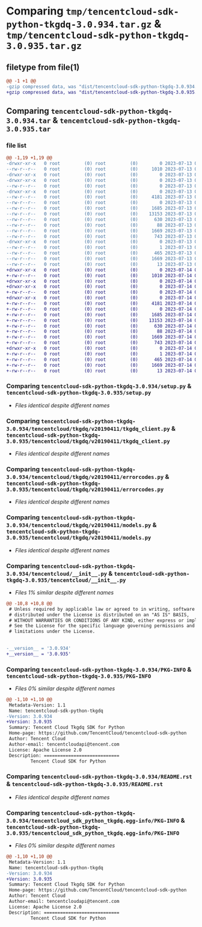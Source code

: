 # Comparing `tmp/tencentcloud-sdk-python-tkgdq-3.0.934.tar.gz` & `tmp/tencentcloud-sdk-python-tkgdq-3.0.935.tar.gz`

## filetype from file(1)

```diff
@@ -1 +1 @@
-gzip compressed data, was "dist/tencentcloud-sdk-python-tkgdq-3.0.934.tar", last modified: Thu Jul 13 00:36:21 2023, max compression
+gzip compressed data, was "dist/tencentcloud-sdk-python-tkgdq-3.0.935.tar", last modified: Fri Jul 14 00:41:08 2023, max compression
```

## Comparing `tencentcloud-sdk-python-tkgdq-3.0.934.tar` & `tencentcloud-sdk-python-tkgdq-3.0.935.tar`

### file list

```diff
@@ -1,19 +1,19 @@
-drwxr-xr-x   0 root         (0) root         (0)        0 2023-07-13 00:36:21.000000 tencentcloud-sdk-python-tkgdq-3.0.934/
--rw-r--r--   0 root         (0) root         (0)     1010 2023-07-13 00:36:20.000000 tencentcloud-sdk-python-tkgdq-3.0.934/setup.py
-drwxr-xr-x   0 root         (0) root         (0)        0 2023-07-13 00:36:21.000000 tencentcloud-sdk-python-tkgdq-3.0.934/tencentcloud/
-drwxr-xr-x   0 root         (0) root         (0)        0 2023-07-13 00:36:21.000000 tencentcloud-sdk-python-tkgdq-3.0.934/tencentcloud/tkgdq/
--rw-r--r--   0 root         (0) root         (0)        0 2023-07-13 00:36:20.000000 tencentcloud-sdk-python-tkgdq-3.0.934/tencentcloud/tkgdq/__init__.py
-drwxr-xr-x   0 root         (0) root         (0)        0 2023-07-13 00:36:21.000000 tencentcloud-sdk-python-tkgdq-3.0.934/tencentcloud/tkgdq/v20190411/
--rw-r--r--   0 root         (0) root         (0)     4181 2023-07-13 00:36:20.000000 tencentcloud-sdk-python-tkgdq-3.0.934/tencentcloud/tkgdq/v20190411/tkgdq_client.py
--rw-r--r--   0 root         (0) root         (0)        0 2023-07-13 00:36:20.000000 tencentcloud-sdk-python-tkgdq-3.0.934/tencentcloud/tkgdq/v20190411/__init__.py
--rw-r--r--   0 root         (0) root         (0)     1685 2023-07-13 00:36:20.000000 tencentcloud-sdk-python-tkgdq-3.0.934/tencentcloud/tkgdq/v20190411/errorcodes.py
--rw-r--r--   0 root         (0) root         (0)    13153 2023-07-13 00:36:20.000000 tencentcloud-sdk-python-tkgdq-3.0.934/tencentcloud/tkgdq/v20190411/models.py
--rw-r--r--   0 root         (0) root         (0)      630 2023-07-13 00:36:20.000000 tencentcloud-sdk-python-tkgdq-3.0.934/tencentcloud/__init__.py
--rw-r--r--   0 root         (0) root         (0)       88 2023-07-13 00:36:21.000000 tencentcloud-sdk-python-tkgdq-3.0.934/setup.cfg
--rw-r--r--   0 root         (0) root         (0)     1669 2023-07-13 00:36:21.000000 tencentcloud-sdk-python-tkgdq-3.0.934/PKG-INFO
--rw-r--r--   0 root         (0) root         (0)      743 2023-07-13 00:36:20.000000 tencentcloud-sdk-python-tkgdq-3.0.934/README.rst
-drwxr-xr-x   0 root         (0) root         (0)        0 2023-07-13 00:36:21.000000 tencentcloud-sdk-python-tkgdq-3.0.934/tencentcloud_sdk_python_tkgdq.egg-info/
--rw-r--r--   0 root         (0) root         (0)        1 2023-07-13 00:36:21.000000 tencentcloud-sdk-python-tkgdq-3.0.934/tencentcloud_sdk_python_tkgdq.egg-info/dependency_links.txt
--rw-r--r--   0 root         (0) root         (0)      465 2023-07-13 00:36:21.000000 tencentcloud-sdk-python-tkgdq-3.0.934/tencentcloud_sdk_python_tkgdq.egg-info/SOURCES.txt
--rw-r--r--   0 root         (0) root         (0)     1669 2023-07-13 00:36:21.000000 tencentcloud-sdk-python-tkgdq-3.0.934/tencentcloud_sdk_python_tkgdq.egg-info/PKG-INFO
--rw-r--r--   0 root         (0) root         (0)       13 2023-07-13 00:36:21.000000 tencentcloud-sdk-python-tkgdq-3.0.934/tencentcloud_sdk_python_tkgdq.egg-info/top_level.txt
+drwxr-xr-x   0 root         (0) root         (0)        0 2023-07-14 00:41:08.000000 tencentcloud-sdk-python-tkgdq-3.0.935/
+-rw-r--r--   0 root         (0) root         (0)     1010 2023-07-14 00:41:08.000000 tencentcloud-sdk-python-tkgdq-3.0.935/setup.py
+drwxr-xr-x   0 root         (0) root         (0)        0 2023-07-14 00:41:08.000000 tencentcloud-sdk-python-tkgdq-3.0.935/tencentcloud/
+drwxr-xr-x   0 root         (0) root         (0)        0 2023-07-14 00:41:08.000000 tencentcloud-sdk-python-tkgdq-3.0.935/tencentcloud/tkgdq/
+-rw-r--r--   0 root         (0) root         (0)        0 2023-07-14 00:41:08.000000 tencentcloud-sdk-python-tkgdq-3.0.935/tencentcloud/tkgdq/__init__.py
+drwxr-xr-x   0 root         (0) root         (0)        0 2023-07-14 00:41:08.000000 tencentcloud-sdk-python-tkgdq-3.0.935/tencentcloud/tkgdq/v20190411/
+-rw-r--r--   0 root         (0) root         (0)     4181 2023-07-14 00:41:08.000000 tencentcloud-sdk-python-tkgdq-3.0.935/tencentcloud/tkgdq/v20190411/tkgdq_client.py
+-rw-r--r--   0 root         (0) root         (0)        0 2023-07-14 00:41:08.000000 tencentcloud-sdk-python-tkgdq-3.0.935/tencentcloud/tkgdq/v20190411/__init__.py
+-rw-r--r--   0 root         (0) root         (0)     1685 2023-07-14 00:41:08.000000 tencentcloud-sdk-python-tkgdq-3.0.935/tencentcloud/tkgdq/v20190411/errorcodes.py
+-rw-r--r--   0 root         (0) root         (0)    13153 2023-07-14 00:41:08.000000 tencentcloud-sdk-python-tkgdq-3.0.935/tencentcloud/tkgdq/v20190411/models.py
+-rw-r--r--   0 root         (0) root         (0)      630 2023-07-14 00:41:08.000000 tencentcloud-sdk-python-tkgdq-3.0.935/tencentcloud/__init__.py
+-rw-r--r--   0 root         (0) root         (0)       88 2023-07-14 00:41:08.000000 tencentcloud-sdk-python-tkgdq-3.0.935/setup.cfg
+-rw-r--r--   0 root         (0) root         (0)     1669 2023-07-14 00:41:08.000000 tencentcloud-sdk-python-tkgdq-3.0.935/PKG-INFO
+-rw-r--r--   0 root         (0) root         (0)      743 2023-07-14 00:41:08.000000 tencentcloud-sdk-python-tkgdq-3.0.935/README.rst
+drwxr-xr-x   0 root         (0) root         (0)        0 2023-07-14 00:41:08.000000 tencentcloud-sdk-python-tkgdq-3.0.935/tencentcloud_sdk_python_tkgdq.egg-info/
+-rw-r--r--   0 root         (0) root         (0)        1 2023-07-14 00:41:08.000000 tencentcloud-sdk-python-tkgdq-3.0.935/tencentcloud_sdk_python_tkgdq.egg-info/dependency_links.txt
+-rw-r--r--   0 root         (0) root         (0)      465 2023-07-14 00:41:08.000000 tencentcloud-sdk-python-tkgdq-3.0.935/tencentcloud_sdk_python_tkgdq.egg-info/SOURCES.txt
+-rw-r--r--   0 root         (0) root         (0)     1669 2023-07-14 00:41:08.000000 tencentcloud-sdk-python-tkgdq-3.0.935/tencentcloud_sdk_python_tkgdq.egg-info/PKG-INFO
+-rw-r--r--   0 root         (0) root         (0)       13 2023-07-14 00:41:08.000000 tencentcloud-sdk-python-tkgdq-3.0.935/tencentcloud_sdk_python_tkgdq.egg-info/top_level.txt
```

### Comparing `tencentcloud-sdk-python-tkgdq-3.0.934/setup.py` & `tencentcloud-sdk-python-tkgdq-3.0.935/setup.py`

 * *Files identical despite different names*

### Comparing `tencentcloud-sdk-python-tkgdq-3.0.934/tencentcloud/tkgdq/v20190411/tkgdq_client.py` & `tencentcloud-sdk-python-tkgdq-3.0.935/tencentcloud/tkgdq/v20190411/tkgdq_client.py`

 * *Files identical despite different names*

### Comparing `tencentcloud-sdk-python-tkgdq-3.0.934/tencentcloud/tkgdq/v20190411/errorcodes.py` & `tencentcloud-sdk-python-tkgdq-3.0.935/tencentcloud/tkgdq/v20190411/errorcodes.py`

 * *Files identical despite different names*

### Comparing `tencentcloud-sdk-python-tkgdq-3.0.934/tencentcloud/tkgdq/v20190411/models.py` & `tencentcloud-sdk-python-tkgdq-3.0.935/tencentcloud/tkgdq/v20190411/models.py`

 * *Files identical despite different names*

### Comparing `tencentcloud-sdk-python-tkgdq-3.0.934/tencentcloud/__init__.py` & `tencentcloud-sdk-python-tkgdq-3.0.935/tencentcloud/__init__.py`

 * *Files 1% similar despite different names*

```diff
@@ -10,8 +10,8 @@
 # Unless required by applicable law or agreed to in writing, software
 # distributed under the License is distributed on an "AS IS" BASIS,
 # WITHOUT WARRANTIES OR CONDITIONS OF ANY KIND, either express or implied.
 # See the License for the specific language governing permissions and
 # limitations under the License.
 
 
-__version__ = '3.0.934'
+__version__ = '3.0.935'
```

### Comparing `tencentcloud-sdk-python-tkgdq-3.0.934/PKG-INFO` & `tencentcloud-sdk-python-tkgdq-3.0.935/PKG-INFO`

 * *Files 0% similar despite different names*

```diff
@@ -1,10 +1,10 @@
 Metadata-Version: 1.1
 Name: tencentcloud-sdk-python-tkgdq
-Version: 3.0.934
+Version: 3.0.935
 Summary: Tencent Cloud Tkgdq SDK for Python
 Home-page: https://github.com/TencentCloud/tencentcloud-sdk-python
 Author: Tencent Cloud
 Author-email: tencentcloudapi@tencent.com
 License: Apache License 2.0
 Description: ============================
         Tencent Cloud SDK for Python
```

### Comparing `tencentcloud-sdk-python-tkgdq-3.0.934/README.rst` & `tencentcloud-sdk-python-tkgdq-3.0.935/README.rst`

 * *Files identical despite different names*

### Comparing `tencentcloud-sdk-python-tkgdq-3.0.934/tencentcloud_sdk_python_tkgdq.egg-info/PKG-INFO` & `tencentcloud-sdk-python-tkgdq-3.0.935/tencentcloud_sdk_python_tkgdq.egg-info/PKG-INFO`

 * *Files 0% similar despite different names*

```diff
@@ -1,10 +1,10 @@
 Metadata-Version: 1.1
 Name: tencentcloud-sdk-python-tkgdq
-Version: 3.0.934
+Version: 3.0.935
 Summary: Tencent Cloud Tkgdq SDK for Python
 Home-page: https://github.com/TencentCloud/tencentcloud-sdk-python
 Author: Tencent Cloud
 Author-email: tencentcloudapi@tencent.com
 License: Apache License 2.0
 Description: ============================
         Tencent Cloud SDK for Python
```

